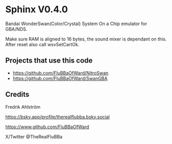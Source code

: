 # Sphinx V0.4.0

Bandai WonderSwan(Color/Crystal) System On a Chip emulator for GBA/NDS.

Make sure RAM is aligned to 16 bytes, the sound mixer is dependant on this.
After reset also call wsvSetCartOk.

## Projects that use this code

* <https://github.com/FluBBaOfWard/NitroSwan>
* <https://github.com/FluBBaOfWard/SwanGBA>

## Credits

Fredrik Ahlström

<https://bsky.app/profile/therealflubba.bsky.social>

<https://www.github.com/FluBBaOfWard>

X/Twitter @TheRealFluBBa

